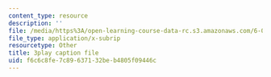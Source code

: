 ```yaml
---
content_type: resource
description: ''
file: /media/https%3A/open-learning-course-data-rc.s3.amazonaws.com/6-0001-introduction-to-computer-science-and-programming-in-python-fall-2016/f6c6c8fe7c89637132beb4805f09446c_C_pgH5QhIZ8.srt
file_type: application/x-subrip
resourcetype: Other
title: 3play caption file
uid: f6c6c8fe-7c89-6371-32be-b4805f09446c
---
```

